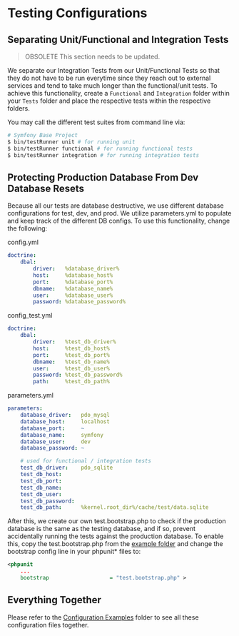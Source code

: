# Testing Configurations

## Separating Unit/Functional and Integration Tests

>
> OBSOLETE
> This section needs to be updated.
>

We separate our Integration Tests from our Unit/Functional Tests so that they do not have to be run everytime since they reach out to external services and tend to take much longer than the functional/unit tests. To achieve this functionality, create a ```Functional``` and ```Integration``` folder within your ```Tests``` folder and place the respective tests within the respective folders.

You may call the different test suites from command line via:


```bash
# Symfony Base Project
$ bin/testRunner unit # for running unit
$ bin/testRunner functional # for running functional tests
$ bin/testRunner integration # for running integration tests
```

## Protecting Production Database From Dev Database Resets

Because all our tests are database destructive, we use different database configurations for test, dev, and prod. We utilize parameters.yml to populate and keep track of the different DB configs. To use this functionality, change the following:

config.yml
```yml
doctrine:
    dbal:
        driver:   %database_driver%
        host:     %database_host%
        port:     %database_port%
        dbname:   %database_name%
        user:     %database_user%
        password: %database_password%
```


config_test.yml
```yml
doctrine:
    dbal:
        driver:   %test_db_driver%
        host:     %test_db_host%
        port:     %test_db_port%
        dbname:   %test_db_name%
        user:     %test_db_user%
        password: %test_db_password%
        path:     %test_db_path%
```

parameters.yml
```yml
parameters:
    database_driver:   pdo_mysql
    database_host:     localhost
    database_port:     ~
    database_name:     symfony
    database_user:     dev
    database_password: ~

    # used for functional / integration tests
    test_db_driver:    pdo_sqlite
    test_db_host:
    test_db_port:
    test_db_name:
    test_db_user:
    test_db_password:
    test_db_path:      %kernel.root_dir%/cache/test/data.sqlite
```

After this, we create our own test.bootstrap.php to check if the production database is the same as the testing database, and if so, prevent accidentally running the tests against the production database. To enable this, copy the test.bootstrap.php from the [example folder](ConfigExamples) and change the bootstrap config line in your phpunit* files to:

```xml
<phpunit
    ...
    bootstrap                   = "test.bootstrap.php" >
```


## Everything Together

Please refer to the [Configuration Examples](ConfigExamples) folder to see all these configuration files together.
